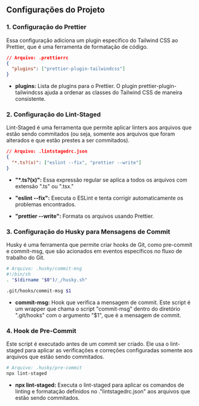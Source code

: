 ## Configurações do Projeto

### 1. Configuração do Prettier
Essa configuração adiciona um plugin específico do Tailwind CSS ao Prettier, que é uma ferramenta de formatação de código.

```json
// Arquivo: .prettierrc
{
  "plugins": ["prettier-plugin-tailwindcss"]
}
```
- **plugins:** Lista de plugins para o Prettier. O plugin prettier-plugin-tailwindcss ajuda a ordenar as classes do Tailwind CSS de maneira consistente.

### 2. Configuração do Lint-Staged
Lint-Staged é uma ferramenta que permite aplicar linters aos arquivos que estão sendo commitados (ou seja, somente aos arquivos que foram alterados e que estão prestes a ser commitados).

```json
// Arquivo: .lintstagedrc.json
{
  "*.ts?(x)": ["eslint --fix", "prettier --write"]
}
```
- **"*.ts?(x)":** Essa expressão regular se aplica a todos os arquivos com extensão ".ts" ou ".tsx."

- **"eslint --fix":** Executa o ESLint e tenta corrigir automaticamente os problemas encontrados.

- **"prettier --write":** Formata os arquivos usando Prettier.

### 3. Configuração do Husky para Mensagens de Commit
Husky é uma ferramenta que permite criar hooks de Git, como pre-commit e commit-msg, que são acionados em eventos específicos no fluxo de trabalho do Git.

```sh
# Arquivo: .husky/commit-msg
#!/bin/sh
. "$(dirname "$0")/_/husky.sh"

.git/hooks/commit-msg $1
```
- **commit-msg:** Hook que verifica a mensagem de commit. Este script é um wrapper que chama o script "commit-msg" dentro do diretório ".git/hooks" com o argumento "$1", que é a mensagem de commit.

### 4. Hook de Pre-Commit
Este script é executado antes de um commit ser criado. Ele usa o lint-staged para aplicar as verificações e correções configuradas somente aos arquivos que estão sendo commitados.

```sh
# Arquivo: .husky/pre-commit
npx lint-staged
```
- **npx lint-staged:** Executa o lint-staged para aplicar os comandos de linting e formatação definidos no ."lintstagedrc.json" aos arquivos que estão sendo commitados.